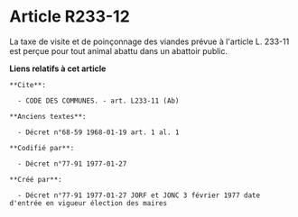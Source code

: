 # Article R233-12

La taxe de visite et de poinçonnage des viandes prévue à l'article L. 233-11 est perçue pour tout animal abattu dans un
abattoir public.

**Liens relatifs à cet article**

	**Cite**:

	  - CODE DES COMMUNES. - art. L233-11 (Ab)

	**Anciens textes**:

	  - Décret n°68-59 1968-01-19 art. 1 al. 1

	**Codifié par**:

	  - Décret n°77-91 1977-01-27

	**Créé par**:

	  - Décret n°77-91 1977-01-27 JORF et JONC 3 février 1977 date d'entrée en vigueur élection des maires
